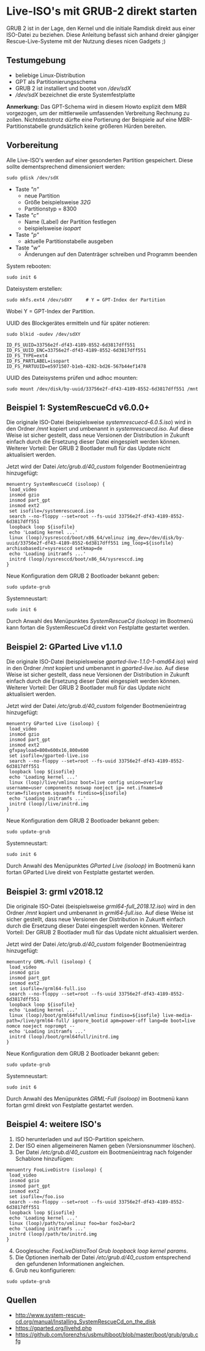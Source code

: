 # Live-ISO's mit GRUB-2 direkt starten

GRUB 2 ist in der Lage,
den Kernel und die initiale Ramdisk direkt aus einer ISO-Datei zu beziehen.
Diese Anleitung befasst sich anhand dreier gängiger Rescue-Live-Systeme
mit der Nutzung dieses nicen Gadgets ;)

## Testumgebung

* beliebige Linux-Distribution
* GPT als Partitionierungsschema
* GRUB 2 ist installiert und bootet von */dev/sdX*
* */dev/sdX* bezeichnet die erste Systemfestplatte

**Anmerkung:**
Das GPT-Schema wird in diesem Howto explizit dem MBR vorgezogen,
um der mittlerweile umfassenden Verbreitung Rechnung zu zollen.
Nichtdestotrotz dürfte eine Portierung der Beispiele
auf eine MBR-Partitionstabelle grundsätzlich keine größeren Hürden bereiten.

## Vorbereitung

Alle Live-ISO's werden auf einer gesonderten Partition gespeichert.
Diese sollte dementsprechend dimensioniert werden:

```
sudo gdisk /dev/sdX
```

* Taste *"n"*
  * neue Partition
  * Größe beispielsweise *32G*
  * Partitionstyp = 8300
* Taste *"c"*
  * Name (Label) der Partition festlegen
  * beispielsweise *isopart*
* Taste *"p"*
  * aktuelle Partitionstabelle ausgeben
* Taste *"w"*
  * Änderungen auf den Datenträger schreiben und Programm beenden

System rebooten:
```
sudo init 6
```

Dateisystem erstellen:
```
sudo mkfs.ext4 /dev/sdXY     # Y = GPT-Index der Partition
```

Wobei Y = GPT-Index der Partition.

UUID des Blockgerätes ermitteln und für später notieren:
```
sudo blkid -oudev /dev/sdXY

ID_FS_UUID=33756e2f-df43-4189-8552-6d3817dff551
ID_FS_UUID_ENC=33756e2f-df43-4189-8552-6d3817dff551
ID_FS_TYPE=ext4
ID_FS_PARTLABEL=isopart
ID_FS_PARTUUID=e5971507-b1eb-4282-bd26-567b44ef1478
```

UUID des Dateisystems prüfen und adhoc mounten:
```
sudo mount /dev/disk/by-uuid/33756e2f-df43-4189-8552-6d3817dff551 /mnt
```

## Beispiel 1: SystemRescueCd v6.0.0+

Die originale ISO-Datei (beispielsweise *systemrescuecd-6.0.5.iso*)
wird in den Ordner */mnt* kopiert und umbenannt in *systemrescuecd.iso*.
Auf diese Weise ist sicher gestellt,
dass neue Versionen der Distribution
in Zukunft einfach durch die Ersetzung dieser Datei eingespielt werden können.
Weiterer Vorteil:
Der GRUB 2 Bootlader muß für das Update nicht aktualisiert werden.

Jetzt wird der Datei */etc/grub.d/40_custom* folgender Bootmenüeintrag hinzugefügt:
```
menuentry SystemRescueCd (isoloop) {
 load_video
 insmod gzio
 insmod part_gpt
 insmod ext2
 set isofile=/systemrescuecd.iso
 search --no-floppy --set=root --fs-uuid 33756e2f-df43-4189-8552-6d3817dff551
 loopback loop ${isofile}
 echo 'Loading kernel ...'
 linux (loop)/sysresccd/boot/x86_64/vmlinuz img_dev=/dev/disk/by-uuid/33756e2f-df43-4189-8552-6d3817dff551 img_loop=${isofile} archisobasedir=sysresccd setkmap=de
 echo 'Loading initramfs ...'
 initrd (loop)/sysresccd/boot/x86_64/sysresccd.img
}
```

Neue Konfiguration dem GRUB 2 Bootloader bekannt geben:
```
sudo update-grub
```

Systemneustart:
```
sudo init 6
```

Durch Anwahl des Menüpunktes *SystemRescueCd (isoloop)* im Bootmenü
kann fortan die SystemRescueCd direkt von Festplatte gestartet werden.

## Beispiel 2: GParted Live v1.1.0

Die originale ISO-Datei (beispielsweise *gparted-live-1.1.0-1-amd64.iso*)
wird in den Ordner */mnt* kopiert und umbenannt in *gparted-live.iso*.
Auf diese Weise ist sicher gestellt,
dass neue Versionen der Distribution in Zukunft einfach durch
die Ersetzung dieser Datei eingespielt werden können.
Weiterer Vorteil: Der GRUB 2 Bootlader muß für das Update nicht aktualisiert werden.

Jetzt wird der Datei */etc/grub.d/40_custom* folgender Bootmenüeintrag hinzugefügt:
```
menuentry GParted Live (isoloop) {
 load_video
 insmod gzio
 insmod part_gpt
 insmod ext2
 gfxpayload=800x600x16,800x600
 set isofile=/gparted-live.iso
 search --no-floppy --set=root --fs-uuid 33756e2f-df43-4189-8552-6d3817dff551
 loopback loop ${isofile}
 echo 'Loading kernel ...'
 linux (loop)/live/vmlinuz boot=live config union=overlay username=user components noswap noeject ip= net.ifnames=0 toram=filesystem.squashfs findiso=${isofile}
 echo 'Loading initramfs ...'
 initrd (loop)/live/initrd.img
}
```

Neue Konfiguration dem GRUB 2 Bootloader bekannt geben:
```
sudo update-grub
```

Systemneustart:
```
sudo init 6
```

Durch Anwahl des Menüpunktes *GParted Live (isoloop)*
im Bootmenü kann fortan GParted Live direkt von Festplatte gestartet werden.

## Beispiel 3: grml v2018.12

Die originale ISO-Datei (beispielsweise *grml64-full_2018.12.iso*)
wird in den Ordner */mnt* kopiert und umbenannt in *grml64-full.iso*.
Auf diese Weise ist sicher gestellt,
dass neue Versionen der Distribution in Zukunft einfach durch die Ersetzung
dieser Datei eingespielt werden können.
Weiterer Vorteil: Der GRUB 2 Bootlader muß für das Update nicht aktualisiert werden.

Jetzt wird der Datei */etc/grub.d/40_custom* folgender Bootmenüeintrag hinzugefügt:
```
menuentry GRML-Full (isoloop) {
 load_video
 insmod gzio
 insmod part_gpt
 insmod ext2
 set isofile=/grml64-full.iso
 search --no-floppy --set=root --fs-uuid 33756e2f-df43-4189-8552-6d3817dff551
 loopback loop ${isofile}
 echo 'Loading kernel ...'
 linux (loop)/boot/grml64full/vmlinuz findiso=${isofile} live-media-path=/live/grml64-full/ ignore_bootid apm=power-off lang=de boot=live nomce noeject noprompt --
 echo 'Loading initramfs ...'
 initrd (loop)/boot/grml64full/initrd.img
}
```

Neue Konfiguration dem GRUB 2 Bootloader bekannt geben:
```
sudo update-grub
```

Systemneustart:
```
sudo init 6
```

Durch Anwahl des Menüpunktes *GRML-Full (isoloop)*
im Bootmenü kann fortan grml direkt von Festplatte gestartet werden.

## Beispiel 4: weitere ISO\'s

1. ISO herunterladen und auf ISO-Partition speichern.
1. Der ISO einen allgemeineren Namen geben (Versionsnummer löschen).
1. Der Datei */etc/grub.d/40_custom* ein Bootmenüeintrag nach folgender Schablone hinzufügen:

```
menuentry FooLiveDistro (isoloop) {
 load_video
 insmod gzio
 insmod part_gpt
 insmod ext2
 set isofile=/foo.iso
 search --no-floppy --set=root --fs-uuid 33756e2f-df43-4189-8552-6d3817dff551
 loopback loop ${isofile}
 echo 'Loading kernel ...'
 linux (loop)/path/to/vmlinuz foo=bar foo2=bar2
 echo 'Loading initramfs ...'
 initrd (loop)/path/to/initrd.img
}
```

4. Googlesuche: *FooLiveDistroTool Grub loopback loop kernel params*.
1. Die Optionen inerhalb der Datei */etc/grub.d/40_custom* entsprechend den gefundenen Informationen angleichen.
1. Grub neu konfigurieren:

```
sudo update-grub
```

## Quellen
* http://www.system-rescue-cd.org/manual/Installing_SystemRescueCd_on_the_disk
* https://gparted.org/livehd.php
* https://github.com/lorenzhs/usbmultiboot/blob/master/boot/grub/grub.cfg
